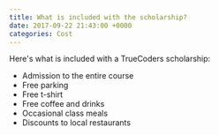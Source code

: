 ```yaml
---
title: What is included with the scholarship?
date: 2017-09-22 21:43:00 +0000
categories: Cost
---
```


Here's what is included with a TrueCoders scholarship:

* Admission to the entire course
* Free parking
* Free t-shirt
* Free coffee and drinks
* Occasional class meals
* Discounts to local restaurants
